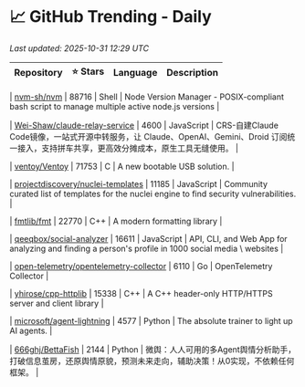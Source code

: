 # 📈 GitHub Trending - Daily

_Last updated: 2025-10-31 12:29 UTC_

| Repository | ⭐ Stars | Language | Description |
|------------|--------:|----------|-------------|

| [nvm-sh/nvm](https://github.com/nvm-sh/nvm) | 88716 | Shell | Node Version Manager - POSIX-compliant bash script to manage multiple active node.js versions |

| [Wei-Shaw/claude-relay-service](https://github.com/Wei-Shaw/claude-relay-service) | 4600 | JavaScript | CRS-自建Claude Code镜像，一站式开源中转服务，让 Claude、OpenAI、Gemini、Droid 订阅统一接入，支持拼车共享，更高效分摊成本，原生工具无缝使用。 |

| [ventoy/Ventoy](https://github.com/ventoy/Ventoy) | 71753 | C | A new bootable USB solution. |

| [projectdiscovery/nuclei-templates](https://github.com/projectdiscovery/nuclei-templates) | 11185 | JavaScript | Community curated list of templates for the nuclei engine to find security vulnerabilities. |

| [fmtlib/fmt](https://github.com/fmtlib/fmt) | 22770 | C++ | A modern formatting library |

| [qeeqbox/social-analyzer](https://github.com/qeeqbox/social-analyzer) | 16611 | JavaScript | API, CLI, and Web App for analyzing and finding a person's profile in 1000 social media \ websites |

| [open-telemetry/opentelemetry-collector](https://github.com/open-telemetry/opentelemetry-collector) | 6110 | Go | OpenTelemetry Collector |

| [yhirose/cpp-httplib](https://github.com/yhirose/cpp-httplib) | 15338 | C++ | A C++ header-only HTTP/HTTPS server and client library |

| [microsoft/agent-lightning](https://github.com/microsoft/agent-lightning) | 4577 | Python | The absolute trainer to light up AI agents. |

| [666ghj/BettaFish](https://github.com/666ghj/BettaFish) | 2144 | Python | 微舆：人人可用的多Agent舆情分析助手，打破信息茧房，还原舆情原貌，预测未来走向，辅助决策！从0实现，不依赖任何框架。 |
